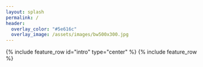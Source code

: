 ```yaml
---
layout: splash
permalink: /
header:
  overlay_color: "#5e616c"
  overlay_image: /assets/images/bw500x300.jpg
---
```


{% include feature_row id="intro" type="center" %}
{% include feature_row %}
